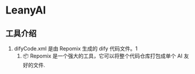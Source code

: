 # LeanyAI



## 工具介绍
1. difyCode.xml 是由 Repomix 生成的 dify 代码文件。1
   1. 📦 Repomix 是一个强大的工具，它可以将整个代码仓库打包成单个 AI 友好的文件.

